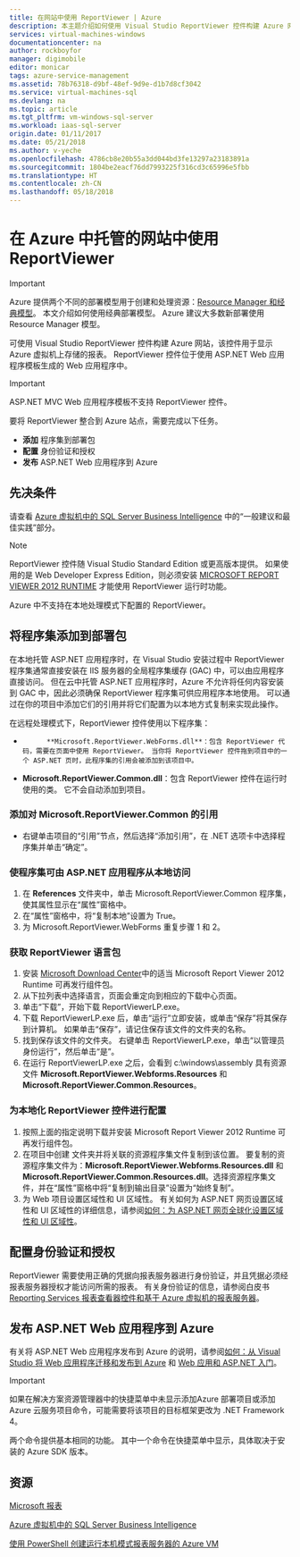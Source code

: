 ```yaml
---
title: 在网站中使用 ReportViewer | Azure
description: 本主题介绍如何使用 Visual Studio ReportViewer 控件构建 Azure 网站，该控件用于显示 Azure 虚拟机上存储的报表。
services: virtual-machines-windows
documentationcenter: na
author: rockboyfor
manager: digimobile
editor: monicar
tags: azure-service-management
ms.assetid: 78b76318-d9bf-48ef-9d9e-d1b7d8cf3042
ms.service: virtual-machines-sql
ms.devlang: na
ms.topic: article
ms.tgt_pltfrm: vm-windows-sql-server
ms.workload: iaas-sql-server
origin.date: 01/11/2017
ms.date: 05/21/2018
ms.author: v-yeche
ms.openlocfilehash: 4786cb8e20b55a3dd044bd3fe13297a23183891a
ms.sourcegitcommit: 1804be2eacf76dd7993225f316cd3c65996e5fbb
ms.translationtype: HT
ms.contentlocale: zh-CN
ms.lasthandoff: 05/18/2018
---
```

# <a name="use-reportviewer-in-a-web-site-hosted-in-azure"></a>在 Azure 中托管的网站中使用 ReportViewer
> [!IMPORTANT] 
> Azure 提供两个不同的部署模型用于创建和处理资源：[Resource Manager 和经典模型](../../../azure-resource-manager/resource-manager-deployment-model.md)。 本文介绍如何使用经典部署模型。 Azure 建议大多数新部署使用 Resource Manager 模型。

可使用 Visual Studio ReportViewer 控件构建 Azure 网站，该控件用于显示 Azure 虚拟机上存储的报表。 ReportViewer 控件位于使用 ASP.NET Web 应用程序模板生成的 Web 应用程序中。

> [!IMPORTANT]
> ASP.NET MVC Web 应用程序模板不支持 ReportViewer 控件。

要将 ReportViewer 整合到 Azure 站点，需要完成以下任务。

* **添加** 程序集到部署包
* **配置** 身份验证和授权
* **发布** ASP.NET Web 应用程序到 Azure

## <a name="prerequisites"></a>先决条件
请查看 [Azure 虚拟机中的 SQL Server Business Intelligence](../classic/ps-sql-bi.md) 中的“一般建议和最佳实践”部分。

> [!NOTE]
> ReportViewer 控件随 Visual Studio Standard Edition 或更高版本提供。 如果使用的是 Web Developer Express Edition，则必须安装 [MICROSOFT REPORT VIEWER 2012 RUNTIME](https://www.microsoft.com/download/details.aspx?id=35747) 才能使用 ReportViewer 运行时功能。
> 
> Azure 中不支持在本地处理模式下配置的 ReportViewer。

## <a name="adding-assemblies-to-the-deployment-package"></a>将程序集添加到部署包
在本地托管 ASP.NET 应用程序时，在 Visual Studio 安装过程中 ReportViewer 程序集通常直接安装在 IIS 服务器的全局程序集缓存 (GAC) 中，可以由应用程序直接访问。 但在云中托管 ASP.NET 应用程序时，Azure 不允许将任何内容安装到 GAC 中，因此必须确保 ReportViewer 程序集可供应用程序本地使用。 可以通过在你的项目中添加它们的引用并将它们配置为以本地方式复制来实现此操作。

在远程处理模式下，ReportViewer 控件使用以下程序集：

* 
            **Microsoft.ReportViewer.WebForms.dll**：包含 ReportViewer 代码，需要在页面中使用 ReportViewer。 当你将 ReportViewer 控件拖到项目中的一个 ASP.NET 页时，此程序集的引用会被添加到该项目中。
* **Microsoft.ReportViewer.Common.dll**：包含 ReportViewer 控件在运行时使用的类。 它不会自动添加到项目。

### <a name="to-add-a-reference-to-microsoftreportviewercommon"></a>添加对 Microsoft.ReportViewer.Common 的引用
* 右键单击项目的“引用”节点，然后选择“添加引用”，在 .NET 选项卡中选择程序集并单击“确定”。

### <a name="to-make-the-assemblies-locally-accessible-by-your-aspnet-application"></a>使程序集可由 ASP.NET 应用程序从本地访问
1. 在 **References** 文件夹中，单击 Microsoft.ReportViewer.Common 程序集，使其属性显示在“属性”窗格中。
2. 在“属性”窗格中，将“复制本地”设置为 True。
3. 为 Microsoft.ReportViewer.WebForms 重复步骤 1 和 2。

### <a name="to-get-reportviewer-language-pack"></a>获取 ReportViewer 语言包
1. 安装 [Microsoft Download Center](http://go.microsoft.com/fwlink/?LinkId=317386)中的适当 Microsoft Report Viewer 2012 Runtime 可再发行组件包。
2. 从下拉列表中选择语言，页面会重定向到相应的下载中心页面。
3. 单击“下载”，开始下载 ReportViewerLP.exe。
4. 下载 ReportViewerLP.exe 后，单击“运行”立即安装，或单击“保存”将其保存到计算机。 如果单击“保存”，请记住保存该文件的文件夹的名称。
5. 找到保存该文件的文件夹。 右键单击 ReportViewerLP.exe，单击“以管理员身份运行”，然后单击“是”。
6. 在运行 ReportViewerLP.exe 之后，会看到 c:\windows\assembly 具有资源文件 **Microsoft.ReportViewer.Webforms.Resources** 和 **Microsoft.ReportViewer.Common.Resources**。

### <a name="to-configure-for-localized-reportviewer-control"></a>为本地化 ReportViewer 控件进行配置
1. 按照上面的指定说明下载并安装 Microsoft Report Viewer 2012 Runtime 可再发行组件包。
2. 在项目中创建 <language> 文件夹并将关联的资源程序集文件复制到该位置。 要复制的资源程序集文件为：**Microsoft.ReportViewer.Webforms.Resources.dll** 和 **Microsoft.ReportViewer.Common.Resources.dll**。选择资源程序集文件，并在“属性”窗格中将“复制到输出目录”设置为“始终复制”。
3. 为 Web 项目设置区域性和 UI 区域性。 有关如何为 ASP.NET 网页设置区域性和 UI 区域性的详细信息，请参阅[如何：为 ASP.NET 网页全球化设置区域性和 UI 区域性](http://go.microsoft.com/fwlink/?LinkId=237461)。

## <a name="configuring-authentication-and-authorization"></a>配置身份验证和授权
ReportViewer 需要使用正确的凭据向报表服务器进行身份验证，并且凭据必须经报表服务器授权才能访问所需的报表。 有关身份验证的信息，请参阅白皮书 [Reporting Services 报表查看器控件和基于 Azure 虚拟机的报表服务器](https://msdn.microsoft.com/library/azure/dn753698.aspx)。

## <a name="publish-the-aspnet-web-application-to-azure"></a>发布 ASP.NET Web 应用程序到 Azure
有关将 ASP.NET Web 应用程序发布到 Azure 的说明，请参阅[如何：从 Visual Studio 将 Web 应用程序迁移和发布到 Azure](../../../vs-azure-tools-migrate-publish-web-app-to-cloud-service.md) 和 [Web 应用和 ASP.NET 入门](../../../app-service/app-service-web-get-started-dotnet.md)。

> [!IMPORTANT]
> 如果在解决方案资源管理器中的快捷菜单中未显示添加Azure 部署项目或添加 Azure 云服务项目命令，可能需要将该项目的目标框架更改为 .NET Framework 4。
> 
> 两个命令提供基本相同的功能。 其中一个命令在快捷菜单中显示，具体取决于安装的 Azure SDK 版本。
> 
> 

## <a name="resources"></a>资源
[Microsoft 报表](http://go.microsoft.com/fwlink/?LinkId=205399)

[Azure 虚拟机中的 SQL Server Business Intelligence](../classic/ps-sql-bi.md)

[使用 PowerShell 创建运行本机模式报表服务器的 Azure VM](../classic/ps-sql-report.md)
<!--Update_Description: update meta properties, update link -->